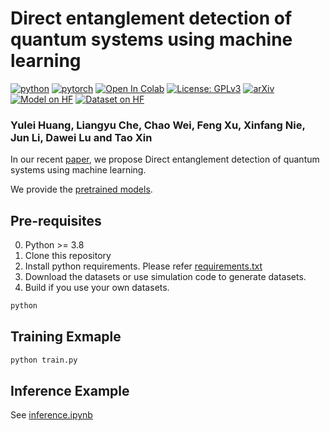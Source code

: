 
# Direct entanglement detection of quantum systems using machine learning
[![python](https://img.shields.io/badge/Python-3.8-3776AB.svg?style=flat&logo=python&logoColor=white)](https://www.python.org)
[![pytorch](https://img.shields.io/badge/PyTorch-1.13.1-EE4C2C.svg?style=flat&logo=pytorch)](https://pytorch.org)
[![Open In Colab](https://colab.research.google.com/assets/colab-badge.svg)](https://colab.research.google.com) 
[![License: GPLv3](https://img.shields.io/badge/license-MIT-blue)](./LICENSE.txt)
[![arXiv](https://img.shields.io/badge/arXiv-2209.08501-b31b1b.svg)](https://arxiv.org/abs/2209.08501)
[![Model on HF](https://huggingface.co/datasets/huggingface/badges/resolve/main/model-on-hf-sm.svg)](https://huggingface.co/models)
[![Dataset on HF](https://huggingface.co/datasets/huggingface/badges/resolve/main/dataset-on-hf-sm.svg)](https://huggingface.co/datasets)
### Yulei Huang, Liangyu Che, Chao Wei, Feng Xu, Xinfang Nie, Jun Li, Dawei Lu and Tao Xin

In our recent [paper](https://arxiv.org/abs/2209.08501), we propose Direct entanglement detection of quantum systems using machine learning.

We provide the [pretrained models]().

## Pre-requisites
0. Python >= 3.8
0. Clone this repository
0. Install python requirements. Please refer [requirements.txt](requirements.txt)
0. Download the datasets or use simulation code to generate datasets.
0. Build if you use your own datasets.
```sh
python 
```


## Training Exmaple
```sh
python train.py

```


## Inference Example
See [inference.ipynb](inference.ipynb)
